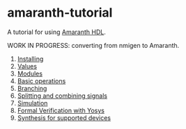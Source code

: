 # amaranth-tutorial
A tutorial for using [Amaranth HDL](https://amaranth-lang.org/).

WORK IN PROGRESS: converting from nmigen to Amaranth.

1. [Installing](1_install.md)
2. [Values](2_values.md)
3. [Modules](3_modules.md)
4. [Basic operations](4_basicops.md)
5. [Branching](5_branching.md)
6. [Splitting and combining signals](6_combining.md)
7. [Simulation](7_simulating.md)
8. [Formal Verification with Yosys](8_formal_verification.md)
9. [Synthesis for supported devices](9_synthesis.md)
